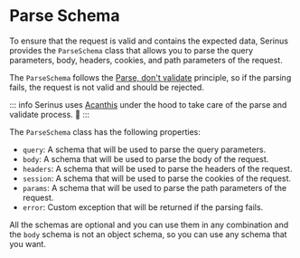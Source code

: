 
# Parse Schema

To ensure that the request is valid and contains the expected data, Serinus provides the `ParseSchema` class that allows you to parse the query parameters, body, headers, cookies, and path parameters of the request.

The `ParseSchema` follows the [Parse, don't validate](https://lexi-lambda.github.io/blog/2019/11/05/parse-don-t-validate/) principle, so if the parsing fails, the request is not valid and should be rejected.

::: info
Serinus uses [Acanthis](https://pub.dev/packages/acanthis) under the hood to take care of the parse and validate process. 🐤
:::

The `ParseSchema` class has the following properties:

- `query`: A schema that will be used to parse the query parameters.
- `body`: A schema that will be used to parse the body of the request.
- `headers`: A schema that will be used to parse the headers of the request.
- `session`: A schema that will be used to parse the cookies of the request.
- `params`: A schema that will be used to parse the path parameters of the request.
- `error`: Custom exception that will be returned if the parsing fails.

All the schemas are optional and you can use them in any combination and the `body` schema is not an object schema, so you can use any schema that you want.